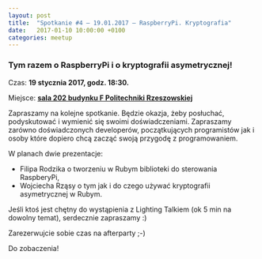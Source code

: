 ```yaml
---
layout: post
title:  "Spotkanie #4 – 19.01.2017 – RaspberryPi. Kryptografia"
date:   2017-01-10 10:00:00 +0100
categories: meetup
---
```


### Tym razem o RaspberryPi i o kryptografii asymetrycznej!

Czas: **19 stycznia 2017, godz. 18:30.**

Miejsce: **[sala 202 budynku F Politechniki
Rzeszowskiej](https://www.google.pl/maps/place/Marii+Sk%C5%82odowskiej-Curie+8%2F2,+Rzesz%C3%B3w/@50.0260119,21.9828244,19z/data=!3m1!4b1!4m5!3m4!1s0x473cfbafc82e1909:0xc1f8b4e1e7f09929!8m2!3d50.0260119!4d21.9833716)**

Zapraszamy na kolejne spotkanie. Będzie okazja, żeby posłuchać,
podyskutować i wymienić się swoimi doświadczeniami.
Zapraszamy zarówno doświadczonych developerów, początkujących
programistów jak i osoby które dopiero chcą zacząć swoją przygodę z
programowaniem.

W planach dwie prezentacje:

* Filipa Rodzika o tworzeniu w Rubym biblioteki do sterowania
RaspberyPi,
* Wojciecha Rząsy o tym jak i do czego używać kryptografii asymetrycznej
w Rubym.

Jeśli ktoś jest chętny do wystąpienia z Lighting Talkiem (ok 5 min na
dowolny temat), serdecznie zapraszamy :)

Zarezerwujcie sobie czas na afterparty ;-)

Do zobaczenia!
